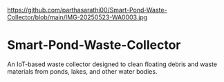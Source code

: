https://github.com/parthasarathi00/Smart-Pond-Waste-Collector/blob/main/IMG-20250523-WA0003.jpg

# Smart-Pond-Waste-Collector
An  IoT-based waste collector designed to clean floating debris and waste materials from ponds, lakes, and other water bodies.
